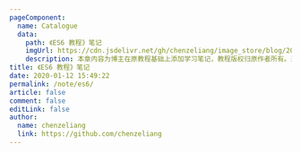 ```yaml
---
pageComponent:
  name: Catalogue
  data:
    path: 《ES6 教程》笔记
    imgUrl: https://cdn.jsdelivr.net/gh/chenzeliang/image_store/blog/20200112160453.png
    description: 本章内容为博主在原教程基础上添加学习笔记，教程版权归原作者所有。来源：<a href='https://es6.ruanyifeng.com/' target='_blank'>ES6教程</a>
title: 《ES6 教程》笔记
date: 2020-01-12 15:49:22
permalink: /note/es6/
article: false
comment: false
editLink: false
author:
  name: chenzeliang
  link: https://github.com/chenzeliang
---
```

